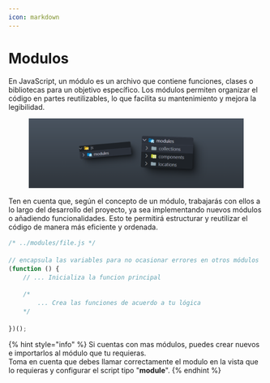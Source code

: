 ```yaml
---
icon: markdown
---
```


# Modulos

En JavaScript, un módulo es un archivo que contiene funciones, clases o bibliotecas para un objetivo específico. Los módulos permiten organizar el código en partes reutilizables, lo que facilita su mantenimiento y mejora la legibilidad.

<figure><img src="../.gitbook/assets/modules.png" alt=""><figcaption></figcaption></figure>

Ten en cuenta que, según el concepto de un módulo, trabajarás con ellos a lo largo del desarrollo del proyecto, ya sea implementando nuevos módulos o añadiendo funcionalidades. Esto te permitirá estructurar y reutilizar el código de manera más eficiente y ordenada.

```javascript
/* ../modules/file.js */

// encapsula las variables para no ocasionar errores en otros módulos
(function () {
    // ... Inicializa la funcion principal
    
    /* 
        ... Crea las funciones de acuerdo a tu lógica
    */
    
})();
```

{% hint style="info" %}
Si cuentas con mas módulos, puedes crear nuevos e importarlos al módulo que tu requieras.\
Toma en cuenta que debes llamar correctamente el modulo en la vista que lo requieras y configurar el script tipo "**module**".
{% endhint %}
